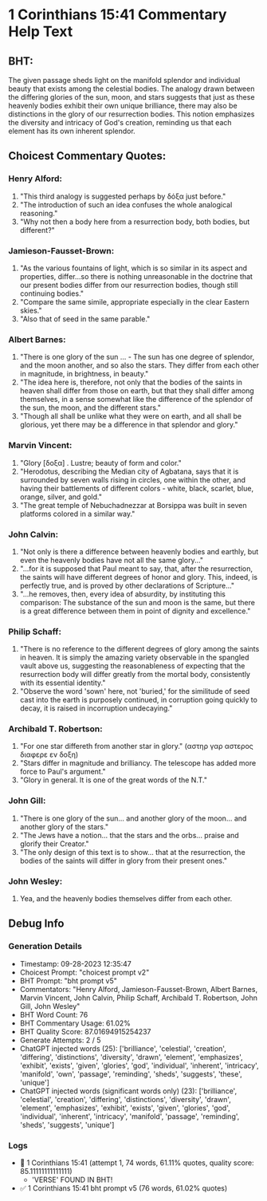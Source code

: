 # 1 Corinthians 15:41 Commentary Help Text

## BHT:
The given passage sheds light on the manifold splendor and individual beauty that exists among the celestial bodies. The analogy drawn between the differing glories of the sun, moon, and stars suggests that just as these heavenly bodies exhibit their own unique brilliance, there may also be distinctions in the glory of our resurrection bodies. This notion emphasizes the diversity and intricacy of God's creation, reminding us that each element has its own inherent splendor.

## Choicest Commentary Quotes:
### Henry Alford:
1. "This third analogy is suggested perhaps by δόξα just before."
2. "The introduction of such an idea confuses the whole analogical reasoning."
3. "Why not then a body here from a resurrection body, both bodies, but different?"

### Jamieson-Fausset-Brown:
1. "As the various fountains of light, which is so similar in its aspect and properties, differ...so there is nothing unreasonable in the doctrine that our present bodies differ from our resurrection bodies, though still continuing bodies."
2. "Compare the same simile, appropriate especially in the clear Eastern skies."
3. "Also that of seed in the same parable."

### Albert Barnes:
1. "There is one glory of the sun ... - The sun has one degree of splendor, and the moon another, and so also the stars. They differ from each other in magnitude, in brightness, in beauty." 
2. "The idea here is, therefore, not only that the bodies of the saints in heaven shall differ from those on earth, but that they shall differ among themselves, in a sense somewhat like the difference of the splendor of the sun, the moon, and the different stars." 
3. "Though all shall be unlike what they were on earth, and all shall be glorious, yet there may be a difference in that splendor and glory."

### Marvin Vincent:
1. "Glory [δοξα] . Lustre; beauty of form and color."
2. "Herodotus, describing the Median city of Agbatana, says that it is surrounded by seven walls rising in circles, one within the other, and having their battlements of different colors - white, black, scarlet, blue, orange, silver, and gold."
3. "The great temple of Nebuchadnezzar at Borsippa was built in seven platforms colored in a similar way."

### John Calvin:
1. "Not only is there a difference between heavenly bodies and earthly, but even the heavenly bodies have not all the same glory..." 
2. "...for it is supposed that Paul meant to say, that, after the resurrection, the saints will have different degrees of honor and glory. This, indeed, is perfectly true, and is proved by other declarations of Scripture..."
3. "...he removes, then, every idea of absurdity, by instituting this comparison: The substance of the sun and moon is the same, but there is a great difference between them in point of dignity and excellence."

### Philip Schaff:
1. "There is no reference to the different degrees of glory among the saints in heaven. It is simply the amazing variety observable in the spangled vault above us, suggesting the reasonableness of expecting that the resurrection body will differ greatly from the mortal body, consistently with its essential identity." 
2. "Observe the word 'sown' here, not 'buried,' for the similitude of seed cast into the earth is purposely continued, in corruption going quickly to decay, it is raised in incorruption undecaying."

### Archibald T. Robertson:
1. "For one star differeth from another star in glory." (αστηρ γαρ αστερος διαφερε εν δοξη) 
2. "Stars differ in magnitude and brilliancy. The telescope has added more force to Paul's argument."
3. "Glory in general. It is one of the great words of the N.T."

### John Gill:
1. "There is one glory of the sun... and another glory of the moon... and another glory of the stars." 
2. "The Jews have a notion... that the stars and the orbs... praise and glorify their Creator."
3. "The only design of this text is to show... that at the resurrection, the bodies of the saints will differ in glory from their present ones."

### John Wesley:
1. Yea, and the heavenly bodies themselves differ from each other.


## Debug Info
### Generation Details
- Timestamp: 09-28-2023 12:35:47
- Choicest Prompt: "choicest prompt v2"
- BHT Prompt: "bht prompt v5"
- Commentators: "Henry Alford, Jamieson-Fausset-Brown, Albert Barnes, Marvin Vincent, John Calvin, Philip Schaff, Archibald T. Robertson, John Gill, John Wesley"
- BHT Word Count: 76
- BHT Commentary Usage: 61.02%
- BHT Quality Score: 87.01694915254237
- Generate Attempts: 2 / 5
- ChatGPT injected words (25):
	['brilliance', 'celestial', 'creation', 'differing', 'distinctions', 'diversity', 'drawn', 'element', 'emphasizes', 'exhibit', 'exists', 'given', 'glories', 'god', 'individual', 'inherent', 'intricacy', 'manifold', 'own', 'passage', 'reminding', 'sheds', 'suggests', 'these', 'unique']
- ChatGPT injected words (significant words only) (23):
	['brilliance', 'celestial', 'creation', 'differing', 'distinctions', 'diversity', 'drawn', 'element', 'emphasizes', 'exhibit', 'exists', 'given', 'glories', 'god', 'individual', 'inherent', 'intricacy', 'manifold', 'passage', 'reminding', 'sheds', 'suggests', 'unique']

### Logs
- 🔄 1 Corinthians 15:41 (attempt 1, 74 words, 61.11% quotes, quality score: 85.11111111111111) 
	- 'VERSE' FOUND IN BHT!
- ✅ 1 Corinthians 15:41 bht prompt v5 (76 words, 61.02% quotes)